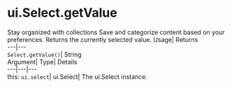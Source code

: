  
#  ui.Select.getValue 
Stay organized with collections  Save and categorize content based on your preferences. 
Returns the currently selected value. Usage| Returns  
---|---  
`Select.getValue()`| String  
Argument| Type| Details  
---|---|---  
this: `ui.select`| ui.Select| The ui.Select instance.  
